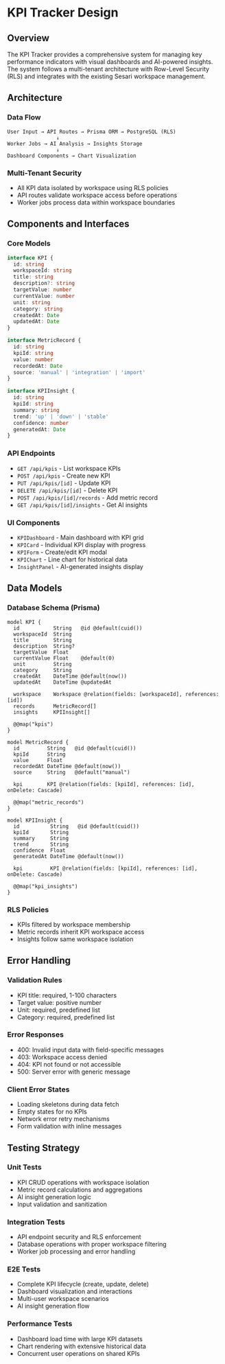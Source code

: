 # KPI Tracker Design

## Overview

The KPI Tracker provides a comprehensive system for managing key performance indicators with visual dashboards and AI-powered insights. The system follows a multi-tenant architecture with Row-Level Security (RLS) and integrates with the existing Sesari workspace management.

## Architecture

### Data Flow
```
User Input → API Routes → Prisma ORM → PostgreSQL (RLS)
                ↓
Worker Jobs → AI Analysis → Insights Storage
                ↓
Dashboard Components → Chart Visualization
```

### Multi-Tenant Security
- All KPI data isolated by workspace using RLS policies
- API routes validate workspace access before operations
- Worker jobs process data within workspace boundaries

## Components and Interfaces

### Core Models
```typescript
interface KPI {
  id: string
  workspaceId: string
  title: string
  description?: string
  targetValue: number
  currentValue: number
  unit: string
  category: string
  createdAt: Date
  updatedAt: Date
}

interface MetricRecord {
  id: string
  kpiId: string
  value: number
  recordedAt: Date
  source: 'manual' | 'integration' | 'import'
}

interface KPIInsight {
  id: string
  kpiId: string
  summary: string
  trend: 'up' | 'down' | 'stable'
  confidence: number
  generatedAt: Date
}
```

### API Endpoints
- `GET /api/kpis` - List workspace KPIs
- `POST /api/kpis` - Create new KPI
- `PUT /api/kpis/[id]` - Update KPI
- `DELETE /api/kpis/[id]` - Delete KPI
- `POST /api/kpis/[id]/records` - Add metric record
- `GET /api/kpis/[id]/insights` - Get AI insights

### UI Components
- `KPIDashboard` - Main dashboard with KPI grid
- `KPICard` - Individual KPI display with progress
- `KPIForm` - Create/edit KPI modal
- `KPIChart` - Line chart for historical data
- `InsightPanel` - AI-generated insights display

## Data Models

### Database Schema (Prisma)
```prisma
model KPI {
  id           String   @id @default(cuid())
  workspaceId  String
  title        String
  description  String?
  targetValue  Float
  currentValue Float    @default(0)
  unit         String
  category     String
  createdAt    DateTime @default(now())
  updatedAt    DateTime @updatedAt
  
  workspace    Workspace @relation(fields: [workspaceId], references: [id])
  records      MetricRecord[]
  insights     KPIInsight[]
  
  @@map("kpis")
}

model MetricRecord {
  id         String   @id @default(cuid())
  kpiId      String
  value      Float
  recordedAt DateTime @default(now())
  source     String   @default("manual")
  
  kpi        KPI @relation(fields: [kpiId], references: [id], onDelete: Cascade)
  
  @@map("metric_records")
}

model KPIInsight {
  id          String   @id @default(cuid())
  kpiId       String
  summary     String
  trend       String
  confidence  Float
  generatedAt DateTime @default(now())
  
  kpi         KPI @relation(fields: [kpiId], references: [id], onDelete: Cascade)
  
  @@map("kpi_insights")
}
```

### RLS Policies
- KPIs filtered by workspace membership
- Metric records inherit KPI workspace access
- Insights follow same workspace isolation

## Error Handling

### Validation Rules
- KPI title: required, 1-100 characters
- Target value: positive number
- Unit: required, predefined list
- Category: required, predefined list

### Error Responses
- 400: Invalid input data with field-specific messages
- 403: Workspace access denied
- 404: KPI not found or not accessible
- 500: Server error with generic message

### Client Error States
- Loading skeletons during data fetch
- Empty states for no KPIs
- Network error retry mechanisms
- Form validation with inline messages

## Testing Strategy

### Unit Tests
- KPI CRUD operations with workspace isolation
- Metric record calculations and aggregations
- AI insight generation logic
- Input validation and sanitization

### Integration Tests
- API endpoint security and RLS enforcement
- Database operations with proper workspace filtering
- Worker job processing and error handling

### E2E Tests
- Complete KPI lifecycle (create, update, delete)
- Dashboard visualization and interactions
- Multi-user workspace scenarios
- AI insight generation flow

### Performance Tests
- Dashboard load time with large KPI datasets
- Chart rendering with extensive historical data
- Concurrent user operations on shared KPIs